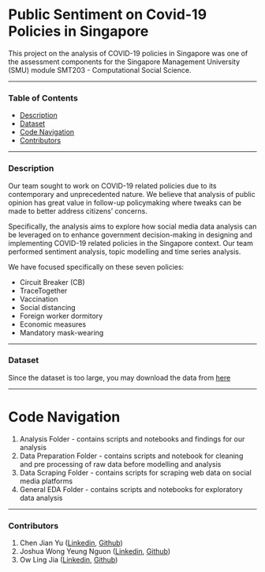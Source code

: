 # Public Sentiment on Covid-19 Policies in Singapore
This project on the analysis of COVID-19 policies in Singapore was one of the assessment components for the Singapore Management University (SMU) module SMT203 - Computational Social Science.

---

### Table of Contents
- [Description](#Description)
- [Dataset](#Dataset)
- [Code Navigation](#Code-Navigation)
- [Contributors](#contributors)

---

### Description
Our team sought to work on COVID-19 related policies due to its contemporary and unprecedented nature. We believe that analysis of public opinion has great value in follow-up policymaking where tweaks can be made to better address citizens’ concerns. 

Specifically, the analysis aims to explore how social media data analysis can be leveraged on to enhance government decision-making in designing and implementing COVID-19 related policies in the Singapore context. Our team performed sentiment analysis, topic modelling and time series analysis.

We have focused specifically on these seven policies: 
- Circuit Breaker (CB)
- TraceTogether
- Vaccination
- Social distancing
- Foreign worker dormitory
- Economic measures
- Mandatory mask-wearing

---

### Dataset
Since the dataset is too large, you may download the data from [here](https://www.kaggle.com/chenjianyu/covid19-singapore-policies-dataset)

---

# Code Navigation
1. Analysis Folder - contains scripts and notebooks and findings for our analysis 
2. Data Preparation Folder - contains scripts and notebook for cleaning and pre processing of raw data before modelling and analysis
3. Data Scraping Folder - contains scripts for scraping web data on social media platforms
4. General EDA Folder - contains scripts and notebooks for exploratory data analysis

---

### Contributors

1. Chen Jian Yu ([Linkedin](https://www.linkedin.com/in/chen-jian-yu/), [Github](https://github.com/CJianYu98))
2. Joshua Wong Yeung Nguon ([Linkedin](https://www.linkedin.com/in/joshuawong96/), [Github](https://github.com/joshuawong96))
1. Ow Ling Jia ([Linkedin](https://www.linkedin.com/in/owlingjia/), [Github](https://github.com/owlingjia))